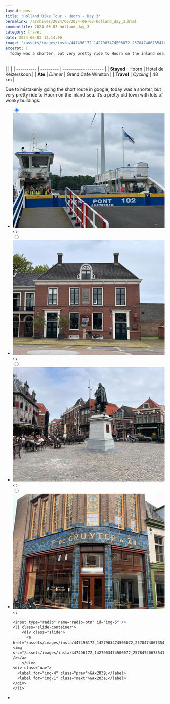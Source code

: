 ```yaml
---
layout: post
title: "Holland Bike Tour - Hoorn - Day 3"
permalink: /archives/2024/06/2024-06-03-holland_day_3.html
commentfile: 2024-06-03-holland_day_3
category: travel
date: 2024-06-03 12:14:00
image: "/assets/images/insta/447496172_1427903474506072_257847406735416711_n_18003567710573835.jpg"
excerpt: |
  Today was a shorter, but very pretty ride to Hoorn on the inland sea.
---
```


|            |           |
| ---------- | --------- | -------------------- |
| **Stayed** | Hoorn     | Hotel de Keizerskoon |
| **Ate**    | _Dinner_  | Grand Cafe Winston   |
| **Travel** | _Cycling_ | 48 km                |

Due to mistakenly going the short route in google, today was a shorter, but very pretty ride to Hoorn on the inland sea. It’s a pretty old town with lots of wonky buildings.

<ul class="slides">
    <input type="radio" name="radio-btn" id="img-1" checked="checked" />
    <li class="slide-container">
        <div class="slide">
          <a href="/assets/images/insta/447780069_404168782610064_8023513995122259626_n_18136512184333867.jpg"><img src="/assets/images/insta/447780069_404168782610064_8023513995122259626_n_18136512184333867.jpg" /></a>
        </div>
    <div class="nav">
      <label for="img-5" class="prev">&#x2039;</label>
      <label for="img-2" class="next">&#x203a;</label>
    </div>
    </li>
        <input type="radio" name="radio-btn" id="img-2"  />
    <li class="slide-container">
        <div class="slide">
          <a href="/assets/images/insta/447660819_1449148622403163_5046164760080496932_n_18029238917293414.jpg"><img src="/assets/images/insta/447660819_1449148622403163_5046164760080496932_n_18029238917293414.jpg" /></a>
        </div>
    <div class="nav">
      <label for="img-1" class="prev">&#x2039;</label>
      <label for="img-3" class="next">&#x203a;</label>
    </div>
    </li>
        <input type="radio" name="radio-btn" id="img-3"  />
    <li class="slide-container">
        <div class="slide">
          <a href="/assets/images/insta/447780050_1134564754435502_4689834449070483497_n_18436019305005675.jpg"><img src="/assets/images/insta/447780050_1134564754435502_4689834449070483497_n_18436019305005675.jpg" /></a>
        </div>
    <div class="nav">
      <label for="img-2" class="prev">&#x2039;</label>
      <label for="img-4" class="next">&#x203a;</label>
    </div>
    </li>
        <input type="radio" name="radio-btn" id="img-4"  />
    <li class="slide-container">
        <div class="slide">
          <a href="/assets/images/insta/447645340_1151169849542825_810277190867543607_n_18018424937343231.jpg"><img src="/assets/images/insta/447645340_1151169849542825_810277190867543607_n_18018424937343231.jpg" /></a>
        </div>
    <div class="nav">
      <label for="img-3" class="prev">&#x2039;</label>
      <label for="img-5" class="next">&#x203a;</label>
    </div>
    </li>
    
    <input type="radio" name="radio-btn" id="img-5" />
    <li class="slide-container">
        <div class="slide">
          <a href="/assets/images/insta/447496172_1427903474506072_257847406735416711_n_18003567710573835.jpg"><img src="/assets/images/insta/447496172_1427903474506072_257847406735416711_n_18003567710573835.jpg" /></a>
        </div>
    <div class="nav">
      <label for="img-4" class="prev">&#x2039;</label>
      <label for="img-1" class="next">&#x203a;</label>
    </div>
    </li>
			
<li class="nav-dots">
      <label for="img-1" class="nav-dot" id="img-dot-1"></label>
      <label for="img-2" class="nav-dot" id="img-dot-2"></label>
      <label for="img-3" class="nav-dot" id="img-dot-3"></label>
      <label for="img-4" class="nav-dot" id="img-dot-4"></label>
      <label for="img-5" class="nav-dot" id="img-dot-5"></label>
</li>
</ul>
